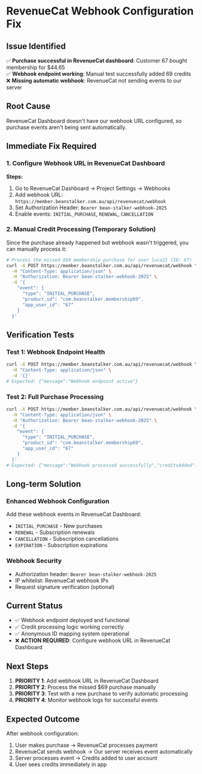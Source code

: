 # RevenueCat Webhook Configuration Fix

## Issue Identified
✅ **Purchase successful in RevenueCat dashboard**: Customer 67 bought membership for $44.65  
✅ **Webhook endpoint working**: Manual test successfully added 69 credits  
❌ **Missing automatic webhook**: RevenueCat not sending events to our server

## Root Cause
RevenueCat Dashboard doesn't have our webhook URL configured, so purchase events aren't being sent automatically.

## Immediate Fix Required

### 1. Configure Webhook URL in RevenueCat Dashboard

**Steps:**
1. Go to RevenueCat Dashboard → Project Settings → Webhooks
2. Add webhook URL: `https://member.beanstalker.com.au/api/revenuecat/webhook`
3. Set Authorization Header: `Bearer bean-stalker-webhook-2025`
4. Enable events: `INITIAL_PURCHASE`, `RENEWAL`, `CANCELLATION`

### 2. Manual Credit Processing (Temporary Solution)

Since the purchase already happened but webhook wasn't triggered, you can manually process it:

```bash
# Process the missed $69 membership purchase for user luca21 (ID: 67)
curl -X POST https://member.beanstalker.com.au/api/revenuecat/webhook \
  -H "Content-Type: application/json" \
  -H "Authorization: Bearer bean-stalker-webhook-2025" \
  -d '{
    "event": {
      "type": "INITIAL_PURCHASE", 
      "product_id": "com.beanstalker.membership69",
      "app_user_id": "67"
    }
  }'
```

## Verification Tests

### Test 1: Webhook Endpoint Health
```bash
curl -X POST https://member.beanstalker.com.au/api/revenuecat/webhook \
  -H "Content-Type: application/json" \
  -d '{}' 
# Expected: {"message":"Webhook endpoint active"}
```

### Test 2: Full Purchase Processing
```bash
curl -X POST https://member.beanstalker.com.au/api/revenuecat/webhook \
  -H "Content-Type: application/json" \
  -H "Authorization: Bearer bean-stalker-webhook-2025" \
  -d '{
    "event": {
      "type": "INITIAL_PURCHASE",
      "product_id": "com.beanstalker.membership69", 
      "app_user_id": "67"
    }
  }'
# Expected: {"message":"Webhook processed successfully","creditsAdded":69,"userId":67}
```

## Long-term Solution

### Enhanced Webhook Configuration
Add these webhook events in RevenueCat Dashboard:
- `INITIAL_PURCHASE` - New purchases
- `RENEWAL` - Subscription renewals  
- `CANCELLATION` - Subscription cancellations
- `EXPIRATION` - Subscription expirations

### Webhook Security
- Authorization header: `Bearer bean-stalker-webhook-2025`  
- IP whitelist: RevenueCat webhook IPs
- Request signature verification (optional)

## Current Status
- ✅ Webhook endpoint deployed and functional
- ✅ Credit processing logic working correctly
- ✅ Anonymous ID mapping system operational
- ❌ **ACTION REQUIRED**: Configure webhook URL in RevenueCat Dashboard

## Next Steps
1. **PRIORITY 1**: Add webhook URL in RevenueCat Dashboard
2. **PRIORITY 2**: Process the missed $69 purchase manually  
3. **PRIORITY 3**: Test with a new purchase to verify automatic processing
4. **PRIORITY 4**: Monitor webhook logs for successful events

## Expected Outcome
After webhook configuration:
1. User makes purchase → RevenueCat processes payment
2. RevenueCat sends webhook → Our server receives event automatically  
3. Server processes event → Credits added to user account
4. User sees credits immediately in app